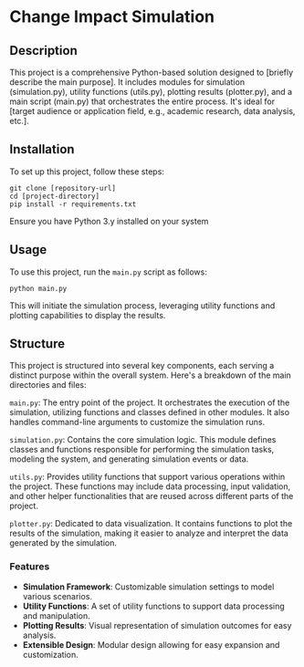 # Change Impact Simulation
## Description

This project is a comprehensive Python-based solution designed to [briefly describe the main purpose]. 
It includes modules for simulation (simulation.py), utility functions (utils.py), plotting results (plotter.py), 
and a main script (main.py) that orchestrates the entire process. 
It's ideal for [target audience or application field, e.g., academic research, data analysis, etc.].

## Installation
To set up this project, follow these steps:
```commandline 
git clone [repository-url]
cd [project-directory]
pip install -r requirements.txt
```
Ensure you have Python 3.y installed on your system

## Usage

To use this project, run the `main.py` script as follows:
```
python main.py
```
This will initiate the simulation process, leveraging utility functions and plotting capabilities to display the 
results.

## Structure

This project is structured into several key components, each serving a distinct purpose within the overall system. 
Here's a breakdown of the main directories and files:

`main.py`: The entry point of the project. It orchestrates the execution of the simulation, utilizing functions and 
classes defined in other modules. It also handles command-line arguments to customize the simulation runs.

`simulation.py`: Contains the core simulation logic. This module defines classes and functions responsible for 
performing the simulation tasks, modeling the system, and generating simulation events or data.

`utils.py`: Provides utility functions that support various operations within the project. These functions may 
include data processing, input validation, and other helper functionalities that are reused across different parts of the project.

`plotter.py`: Dedicated to data visualization. It contains functions to plot the results of the simulation, 
making it easier to analyze and interpret the data generated by the simulation.

### Features

- **Simulation Framework**: Customizable simulation settings to model various scenarios.
- **Utility Functions**: A set of utility functions to support data processing and manipulation.
- **Plotting Results**: Visual representation of simulation outcomes for easy analysis.
- **Extensible Design**: Modular design allowing for easy expansion and customization.